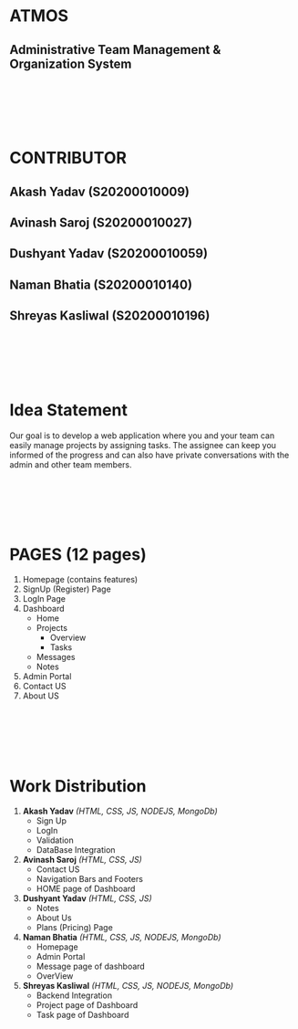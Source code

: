 
# ATMOS
## Administrative Team Management & Organization System

<p>&nbsp;</p>
<p>&nbsp;</p>
<p>&nbsp;</p>

# CONTRIBUTOR
## Akash Yadav (S20200010009)
## Avinash Saroj (S20200010027)
## Dushyant Yadav (S20200010059)
## Naman Bhatia (S20200010140)
## Shreyas Kasliwal (S20200010196)

<p>&nbsp;</p>
<p>&nbsp;</p>
<p>&nbsp;</p>

# Idea Statement
Our goal is to develop a web application where you and your team can easily manage projects by assigning tasks. The assignee can keep you informed of the progress and can also have private conversations with the admin and other team members.

<p>&nbsp;</p>
<p>&nbsp;</p>
<p>&nbsp;</p>

# PAGES (12 pages)
1. Homepage (contains features)
2. SignUp (Register) Page
3. LogIn Page
4. Dashboard
    - Home
    - Projects
        - Overview
        - Tasks
    - Messages
    - Notes
5. Admin Portal
6. Contact US
7. About US

<p>&nbsp;</p>
<p>&nbsp;</p>
<p>&nbsp;</p>


# Work Distribution

1. **Akash Yadav** *(HTML, CSS, JS, NODEJS, MongoDb)*
    - Sign Up 
    - LogIn
    - Validation 
    - DataBase Integration
2. **Avinash Saroj** *(HTML, CSS, JS)*
    - Contact US
    - Navigation Bars and Footers
    - HOME page of Dashboard
3. **Dushyant Yadav** *(HTML, CSS, JS)*
    - Notes
    - About Us
    - Plans (Pricing) Page
4. **Naman Bhatia** *(HTML, CSS, JS, NODEJS, MongoDb)*
    - Homepage
    - Admin Portal
    - Message page of dashboard
    - OverView
5. **Shreyas Kasliwal** *(HTML, CSS, JS, NODEJS, MongoDb)*
    - Backend Integration
    - Project page of Dashboard
    - Task page of Dashboard










    


